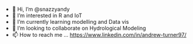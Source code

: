 - 👋 Hi, I’m @snazzyandy
- 👀 I’m interested in R and IoT  
- 🌱 I’m currently learning modelling and Data vis 
- 💞️ I’m looking to collaborate on Hydrological Modeling
- 📫 How to reach me ... https://www.linkedin.com/in/andrew-turner97/

<!---
snazzyandy/snazzyandy is a ✨ special ✨ repository because its `README.md` (this file) appears on your GitHub profile.
You can click the Preview link to take a look at your changes.
--->
